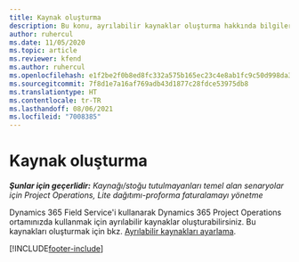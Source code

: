 ```yaml
---
title: Kaynak oluşturma
description: Bu konu, ayrılabilir kaynaklar oluşturma hakkında bilgiler için bir bağlantı sağlar.
author: ruhercul
ms.date: 11/05/2020
ms.topic: article
ms.reviewer: kfend
ms.author: ruhercul
ms.openlocfilehash: e1f2be2f0b8ed8fc332a575b165ec23c4e8ab1fc9c50d998da3459c05dbcead1
ms.sourcegitcommit: 7f8d1e7a16af769adb43d1877c28fdce53975db8
ms.translationtype: HT
ms.contentlocale: tr-TR
ms.lasthandoff: 08/06/2021
ms.locfileid: "7008385"
---
```

# <a name="create-resources"></a>Kaynak oluşturma

_**Şunlar için geçerlidir:** Kaynağı/stoğu tutulmayanları temel alan senaryolar için Project Operations, Lite dağıtımı-proforma faturalamayı yönetme_

Dynamics 365 Field Service'i kullanarak Dynamics 365 Project Operations ortamınızda kullanmak için ayrılabilir kaynaklar oluşturabilirsiniz. Bu kaynakları oluşturmak için bkz. [Ayrılabilir kaynakları ayarlama](/dynamics365/field-service/set-up-bookable-resources).


[!INCLUDE[footer-include](../includes/footer-banner.md)]